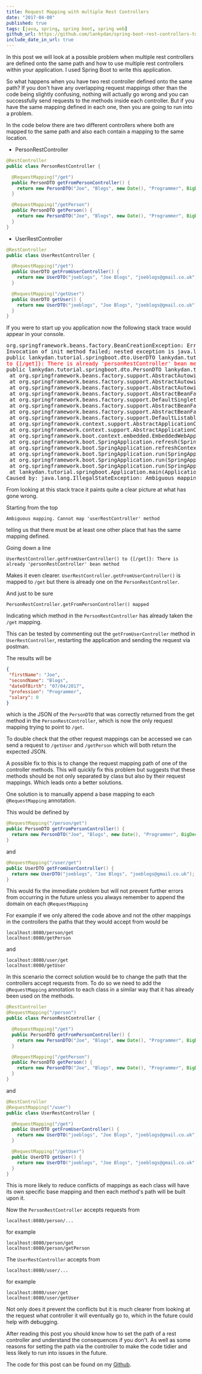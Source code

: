 ```yaml
---
title: Request Mapping with multiple Rest Controllers
date: "2017-04-08"
published: true
tags: [java, spring, spring boot, spring web]
github_url: https://github.com/lankydan/spring-boot-rest-controllers-tutorial
include_date_in_url: true
---
```


In this post we will look at a possible problem when multiple rest controllers are defined onto the same path and how to use multiple rest controllers within your application. I used Spring Boot to write this application.

So what happens when you have two rest controller defined onto the same path? If you don't have any overlapping request mappings other than the code being slightly confusing, nothing will actually go wrong and you can successfully send requests to the methods inside each controller. But if you have the same mapping defined in each one, then you are going to run into a problem.

In the code below there are two different controllers where both are mapped to the same path and also each contain a mapping to the same location.

- PersonRestController

```java
@RestController
public class PersonRestController {

  @RequestMapping("/get")
  public PersonDTO getFromPersonController() {
    return new PersonDTO("Joe", "Blogs", new Date(), "Programmer", BigDecimal.ZERO);
  }

  @RequestMapping("/getPerson")
  public PersonDTO getPerson() {
    return new PersonDTO("Joe", "Blogs", new Date(), "Programmer", BigDecimal.ZERO);
  }
}
```

- UserRestController

```java
@RestController
public class UserRestController {

  @RequestMapping("/get")
  public UserDTO getFromUserController() {
    return new UserDTO("joeblogs", "Joe Blogs", "joeblogs@gmail.co.uk");
  }

  @RequestMapping("/getUser")
  public UserDTO getUser() {
    return new UserDTO("joeblogs", "Joe Blogs", "joeblogs@gmail.co.uk");
  }
}
```

If you were to start up you application now the following stack trace would appear in your console.

<pre class="language-text">
org.springframework.beans.factory.BeanCreationException: Error creating bean with name 'requestMappingHandlerMapping' defined in class path resource [org/springframework/boot/autoconfigure/web/WebMvcAutoConfiguration$EnableWebMvcConfiguration.class]: 
Invocation of init method failed; nested exception is java.lang.IllegalStateException: <span style="color:#ff0000;">Ambiguous mapping. Cannot map 'userRestController' method</span>
public lankydan.tutorial.springboot.dto.UserDTO lankydan.tutorial.springboot.controller.<span style="color:#ff0000;">UserRestController.getFromUserController()</span>
<span style="color:#ff0000;">to {[/get]}: There is already 'personRestController' bean method</span>
public lankydan.tutorial.springboot.dto.PersonDTO lankydan.tutorial.springboot.controller.<span style="color:#ff0000;">PersonRestController.getFromPersonController() mapped</span>.
 at org.springframework.beans.factory.support.AbstractAutowireCapableBeanFactory.initializeBean(AbstractAutowireCapableBeanFactory.java:1628) ~[spring-beans-4.3.6.RELEASE.jar:4.3.6.RELEASE]
 at org.springframework.beans.factory.support.AbstractAutowireCapableBeanFactory.doCreateBean(AbstractAutowireCapableBeanFactory.java:555) ~[spring-beans-4.3.6.RELEASE.jar:4.3.6.RELEASE]
 at org.springframework.beans.factory.support.AbstractAutowireCapableBeanFactory.createBean(AbstractAutowireCapableBeanFactory.java:483) ~[spring-beans-4.3.6.RELEASE.jar:4.3.6.RELEASE]
 at org.springframework.beans.factory.support.AbstractBeanFactory$1.getObject(AbstractBeanFactory.java:306) ~[spring-beans-4.3.6.RELEASE.jar:4.3.6.RELEASE]
 at org.springframework.beans.factory.support.DefaultSingletonBeanRegistry.getSingleton(DefaultSingletonBeanRegistry.java:230) ~[spring-beans-4.3.6.RELEASE.jar:4.3.6.RELEASE]
 at org.springframework.beans.factory.support.AbstractBeanFactory.doGetBean(AbstractBeanFactory.java:302) ~[spring-beans-4.3.6.RELEASE.jar:4.3.6.RELEASE]
 at org.springframework.beans.factory.support.AbstractBeanFactory.getBean(AbstractBeanFactory.java:197) ~[spring-beans-4.3.6.RELEASE.jar:4.3.6.RELEASE]
 at org.springframework.beans.factory.support.DefaultListableBeanFactory.preInstantiateSingletons(DefaultListableBeanFactory.java:761) ~[spring-beans-4.3.6.RELEASE.jar:4.3.6.RELEASE]
 at org.springframework.context.support.AbstractApplicationContext.finishBeanFactoryInitialization(AbstractApplicationContext.java:866) ~[spring-context-4.3.6.RELEASE.jar:4.3.6.RELEASE]
 at org.springframework.context.support.AbstractApplicationContext.refresh(AbstractApplicationContext.java:542) ~[spring-context-4.3.6.RELEASE.jar:4.3.6.RELEASE]
 at org.springframework.boot.context.embedded.EmbeddedWebApplicationContext.refresh(EmbeddedWebApplicationContext.java:122) ~[spring-boot-1.5.1.RELEASE.jar:1.5.1.RELEASE]
 at org.springframework.boot.SpringApplication.refresh(SpringApplication.java:737) [spring-boot-1.5.1.RELEASE.jar:1.5.1.RELEASE]
 at org.springframework.boot.SpringApplication.refreshContext(SpringApplication.java:370) [spring-boot-1.5.1.RELEASE.jar:1.5.1.RELEASE]
 at org.springframework.boot.SpringApplication.run(SpringApplication.java:314) [spring-boot-1.5.1.RELEASE.jar:1.5.1.RELEASE]
 at org.springframework.boot.SpringApplication.run(SpringApplication.java:1162) [spring-boot-1.5.1.RELEASE.jar:1.5.1.RELEASE]
 at org.springframework.boot.SpringApplication.run(SpringApplication.java:1151) [spring-boot-1.5.1.RELEASE.jar:1.5.1.RELEASE]
 at lankydan.tutorial.springboot.Application.main(Application.java:10) [classes/:na]
Caused by: java.lang.IllegalStateException: Ambiguous mapping. Cannot map 'userRestController' method
</pre>

From looking at this stack trace it paints quite a clear picture at what has gone wrong.

Starting from the top

```
Ambiguous mapping. Cannot map 'userRestController' method
```

telling us that there must be at least one other place that has the same mapping defined.

Going down a line

```
UserRestController.getFromUserController() to {[/get]}: There is already 'personRestController' bean method
```

Makes it even clearer. `UserRestController.getFromUserController()` is mapped to `/get` but there is already one on the `PersonRestController`.

And just to be sure

```
PersonRestController.getFromPersonController() mapped
```

Indicating which method in the `PersonRestController` has already taken the `/get` mapping.

This can be tested by commenting out the `getFromUserController` method in `UserRestController`, restarting the application and sending the request via postman.

The results will be

```json
{
 "firstName": "Joe",
 "secondName": "Blogs",
 "dateOfBirth": "07/04/2017",
 "profession": "Programmer",
 "salary": 0
}
```

which is the JSON of the `PersonDTO` that was correctly returned from the get method in the `PersonRestController`, which is now the only request mapping trying to point to `/get`.

To double check that the other request mappings can be accessed we can send a request to `/getUser` and `/getPerson` which will both return the expected JSON.

A possible fix to this is to change the request mapping path of one of the controller methods. This will quickly fix this problem but suggests that these methods should be not only separated by class but also by their request mappings. Which leads onto a better solutions.

One solution is to manually append a&nbsp;base mapping to each `@RequestMapping` annotation.

This would be defined by

```java
@RequestMapping("/person/get")
public PersonDTO getFromPersonController() {
  return new PersonDTO("Joe", "Blogs", new Date(), "Programmer", BigDecimal.ZERO);
}
```

and

```java
@RequestMapping("/user/get")
public UserDTO getFromUserController() {
  return new UserDTO("joeblogs", "Joe Blogs", "joeblogs@gmail.co.uk");
}
```

This would fix the immediate problem but will not prevent further errors from occurring in the future unless you always remember to append the domain&nbsp;on each `@RequestMapping`

For example if we only altered the code above and not the other mappings in the controllers the paths that they would accept from would be

```
localhost:8080/person/get
localhost:8080/getPerson
```

and

```
localhost:8080/user/get
localhost:8080/getUser
```

In this scenario the correct solution would be to change the path that the controllers accept requests from. To do so we need to add the `@RequestMapping` annotation to each class in a similar way that it has already been used on the methods.

```java
@RestController
@RequestMapping("/person")
public class PersonRestController {

  @RequestMapping("/get")
  public PersonDTO getFromPersonController() {
    return new PersonDTO("Joe", "Blogs", new Date(), "Programmer", BigDecimal.ZERO);
  }

  @RequestMapping("/getPerson")
  public PersonDTO getPerson() {
    return new PersonDTO("Joe", "Blogs", new Date(), "Programmer", BigDecimal.ZERO);
  }
}
```

and

```java
@RestController
@RequestMapping("/user")
public class UserRestController {

  @RequestMapping("/get")
  public UserDTO getFromUserController() {
    return new UserDTO("joeblogs", "Joe Blogs", "joeblogs@gmail.co.uk");
  }

  @RequestMapping("/getUser")
  public UserDTO getUser() {
    return new UserDTO("joeblogs", "Joe Blogs", "joeblogs@gmail.co.uk");
  }
}
```

This is more likely to reduce conflicts of mappings as each class will have its own specific base mapping and then each method's path will be built upon it.

Now the `PersonRestController` accepts requests from

```
localhost:8080/person/...
```

for example

```
localhost:8080/person/get
localhost:8080/person/getPerson
```

The `UserRestController` accepts from

```
localhost:8080/user/...
```

for example

```
localhost:8080/user/get
localhost:8080/user/getUser
```

Not only does it prevent the conflicts but it is much clearer from looking at the request what controller it will eventually go to, which in the future could help with debugging.

After reading this post you should know how to set the path of a rest controller and understand the consequences if you don't. As well as some reasons for setting the path via the controller to make the code tidier and less likely to run into issues in the future.

The code for this post can be found on my [Github](https://github.com/lankydan/spring-boot-rest-controllers-tutorial).